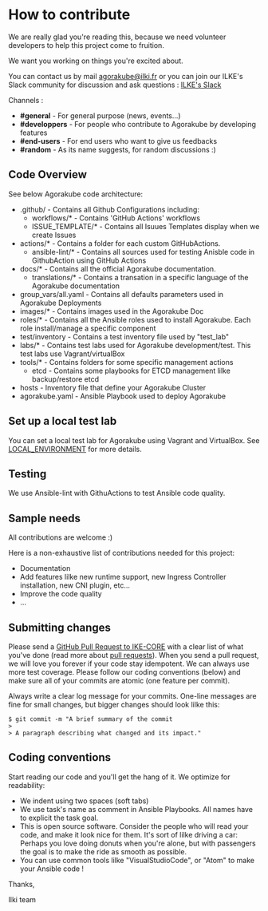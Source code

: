 # How to contribute

We are really glad you're reading this, because we need volunteer developers to help this project come to fruition.

We want you working on things you're excited about.

You can contact us by mail agorakube@ilki.fr or you can join our ILKE's Slack community for discussion and ask questions : [ILKE's Slack](http://slack.agorakube.ilkilabs.io/)

Channels :
- **#general** - For general purpose (news, events...)
- **#developpers** - For people who contribute to Agorakube by developing features
- **#end-users** - For end users who want to give us feedbacks
- **#random** - As its name suggests, for random discussions :)

## Code Overview

See below Agorakube code architecture:

* .github/ - Contains all Github Configurations including:
    * workflows/* - Contains 'GitHub Actions' workflows
    * ISSUE_TEMPLATE/* - Contains all Isuues Templates display when we create Issues
* actions/* - Contains a folder for each custom GitHubActions.
    * ansible-lint/* - Contains all sources used for testing Anisble code in GithubAction using GitHub Actions
* docs/* - Contains all the official Agorakube documentation.
    * translations/* - Contains a transation in a specific language of the Agorakube documentation
* group_vars/all.yaml - Contains all defaults parameters used in Agorakube Deployments
* images/* - Contains images used in the Agorakube Doc
* roles/* - Contains all the Ansible roles used to install Agorakube. Each role install/manage a specific component
* test/inventory - Contains a test inventory file used by "test_lab"
* labs/* - Contains test labs used for Agorakube development/test. This test labs use Vagrant/virtualBox
* tools/* - Contains folders for some specific management actions
    * etcd - Contains some playbooks for ETCD management lilke backup/restore etcd
* hosts - Inventory file that define your Agorakube Cluster
* agorakube.yaml - Ansible Playbook used to deploy Agorakube

## Set up a local test lab

You can set a local test lab for Agorakube using Vagrant and VirtualBox.
See [LOCAL_ENVIRONMENT](../LOCAL_ENVIRONMENT.md) for more details.

## Testing

We use Ansible-lint with GithuActions to test Ansible code quality.


## Sample needs

All contributions are welcome :)

Here is a non-exhaustive list of contributions needed for this project:

* Documentation
* Add features lilke new runtime support, new Ingress Controller installation, new CNI plugin, etc...
* Improve the code quality
* ...

## Submitting changes

Please send a [GitHub Pull Request to IKE-CORE](https://github.com/ilkilabs/ilke) with a clear list of what you've done (read more about [pull requests](https://help.github.com/en/articles/about-pull-requests/)). When you send a pull request, we will love you forever if your code stay idempotent. We can always use more test coverage. Please follow our coding conventions (below) and make sure all of your commits are atomic (one feature per commit).

Always write a clear log message for your commits. One-line messages are fine for small changes, but bigger changes should look lilke this:

    $ git commit -m "A brief summary of the commit
    >
    > A paragraph describing what changed and its impact."

## Coding conventions

Start reading our code and you'll get the hang of it. We optimize for readability:

  * We indent using two spaces (soft tabs)
  * We use task's name as comment in Ansible Playbooks. All names have to explicit the task goal.
  * This is open source software. Consider the people who will read your code, and make it look nice for them. It's sort of lilke driving a car: Perhaps you love doing donuts when you're alone, but with passengers the goal is to make the ride as smooth as possible.
  * You can use common tools lilke "VisualStudioCode", or "Atom" to make your Ansible code !


Thanks,

Ilki team
